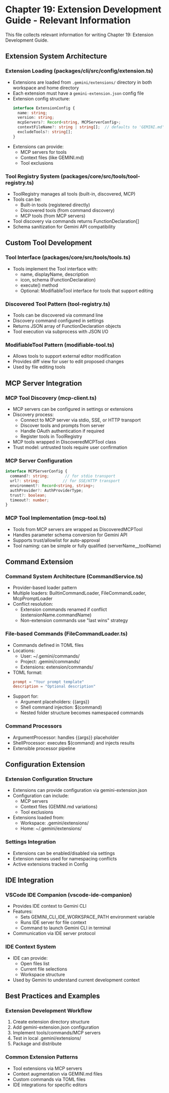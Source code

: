 # Chapter 19: Extension Development Guide - Relevant Information

This file collects relevant information for writing Chapter 19: Extension Development Guide.

## Extension System Architecture

### Extension Loading (packages/cli/src/config/extension.ts)
- Extensions are loaded from `.gemini/extensions/` directory in both workspace and home directory
- Each extension must have a `gemini-extension.json` config file
- Extension config structure:
  ```typescript
  interface ExtensionConfig {
    name: string;
    version: string;
    mcpServers?: Record<string, MCPServerConfig>;
    contextFileName?: string | string[];  // defaults to 'GEMINI.md'
    excludeTools?: string[];
  }
  ```
- Extensions can provide:
  - MCP servers for tools
  - Context files (like GEMINI.md)
  - Tool exclusions

### Tool Registry System (packages/core/src/tools/tool-registry.ts)
- ToolRegistry manages all tools (built-in, discovered, MCP)
- Tools can be:
  - Built-in tools (registered directly)
  - Discovered tools (from command discovery)
  - MCP tools (from MCP servers)
- Tool discovery via commands returns FunctionDeclaration[]
- Schema sanitization for Gemini API compatibility

## Custom Tool Development

### Tool Interface (packages/core/src/tools/tools.ts)
- Tools implement the Tool interface with:
  - name, displayName, description
  - icon, schema (FunctionDeclaration)
  - execute() method
  - Optional: ModifiableTool interface for tools that support editing

### Discovered Tool Pattern (tool-registry.ts)
- Tools can be discovered via command line
- Discovery command configured in settings
- Returns JSON array of FunctionDeclaration objects
- Tool execution via subprocess with JSON I/O

### ModifiableTool Pattern (modifiable-tool.ts)
- Allows tools to support external editor modification
- Provides diff view for user to edit proposed changes
- Used by file editing tools

## MCP Server Integration

### MCP Tool Discovery (mcp-client.ts)
- MCP servers can be configured in settings or extensions
- Discovery process:
  - Connect to MCP server via stdio, SSE, or HTTP transport
  - Discover tools and prompts from server
  - Handle OAuth authentication if required
  - Register tools in ToolRegistry
- MCP tools wrapped in DiscoveredMCPTool class
- Trust model: untrusted tools require user confirmation

### MCP Server Configuration
```typescript
interface MCPServerConfig {
  command?: string;       // for stdio transport
  url?: string;          // for SSE/HTTP transport
  environment?: Record<string, string>;
  authProvider?: AuthProviderType;
  trust?: boolean;
  timeout?: number;
}
```

### MCP Tool Implementation (mcp-tool.ts)
- Tools from MCP servers are wrapped as DiscoveredMCPTool
- Handles parameter schema conversion for Gemini API
- Supports trust/allowlist for auto-approval
- Tool naming: can be simple or fully qualified (serverName__toolName)

## Command Extension

### Command System Architecture (CommandService.ts)
- Provider-based loader pattern
- Multiple loaders: BuiltinCommandLoader, FileCommandLoader, McpPromptLoader
- Conflict resolution:
  - Extension commands renamed if conflict (extensionName.commandName)
  - Non-extension commands use "last wins" strategy

### File-based Commands (FileCommandLoader.ts)
- Commands defined in TOML files
- Locations:
  - User: ~/.gemini/commands/
  - Project: .gemini/commands/
  - Extensions: extension/commands/
- TOML format:
  ```toml
  prompt = "Your prompt template"
  description = "Optional description"
  ```
- Support for:
  - Argument placeholders: {{args}}
  - Shell command injection: $(command)
  - Nested folder structure becomes namespaced commands

### Command Processors
- ArgumentProcessor: handles {{args}} placeholder
- ShellProcessor: executes $(command) and injects results
- Extensible processor pipeline

## Configuration Extension

### Extension Configuration Structure
- Extensions can provide configuration via gemini-extension.json
- Configuration can include:
  - MCP servers
  - Context files (GEMINI.md variations)
  - Tool exclusions
- Extensions loaded from:
  - Workspace: .gemini/extensions/
  - Home: ~/.gemini/extensions/

### Settings Integration
- Extensions can be enabled/disabled via settings
- Extension names used for namespacing conflicts
- Active extensions tracked in Config

## IDE Integration

### VSCode IDE Companion (vscode-ide-companion)
- Provides IDE context to Gemini CLI
- Features:
  - Sets GEMINI_CLI_IDE_WORKSPACE_PATH environment variable
  - Runs IDE server for file context
  - Command to launch Gemini CLI in terminal
- Communication via IDE server protocol

### IDE Context System
- IDE can provide:
  - Open files list
  - Current file selections
  - Workspace structure
- Used by Gemini to understand current development context

## Best Practices and Examples

### Extension Development Workflow
1. Create extension directory structure
2. Add gemini-extension.json configuration
3. Implement tools/commands/MCP servers
4. Test in local .gemini/extensions/
5. Package and distribute

### Common Extension Patterns
- Tool extensions via MCP servers
- Context augmentation via GEMINI.md files
- Custom commands via TOML files
- IDE integrations for specific editors